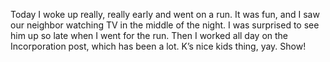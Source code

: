 Today I woke up really, really early and went on a run. It was fun, and I saw our neighbor watching TV in the middle of the night. I was surprised to see him up so late when I went for the run. Then I worked all day on the Incorporation post, which has been a lot. K’s nice kids thing, yay. Show!
